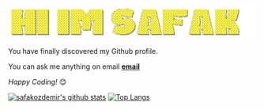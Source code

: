 ![gif](https://github.com/safakozdemir/safakozdemir/blob/main/safakgif.gif)

You have finally discovered my Github profile.

You can ask me anything on email <a href="mailto:sfkzdmr07@gmail.com"><b>email</b></a>

<i>Happy Coding!</i> 😊

[![safakozdemir's github stats](https://github-readme-stats.vercel.app/api?username=safakozdemir&show_icons=true&theme=merko)](https://github.com/anuraghazra/github-readme-stats) [![Top Langs](https://github-readme-stats.vercel.app/api/top-langs/?username=safakozdemir&layout=compact&theme=merko)](https://github.com/anuraghazra/github-readme-stats)
